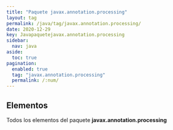 ```yaml
---
title: "Paquete javax.annotation.processing"
layout: tag
permalink: /java/tag/javax.annotation.processing/
date: 2020-12-29
key: Javapaquetejavax.annotation.processing
sidebar: 
  nav: java
aside: 
  toc: true
pagination: 
  enabled: true
  tag: "javax.annotation.processing"
  permalink: /:num/
---
```


<h2>Elementos</h2>
Todos los elementos del paquete <strong>javax.annotation.processing</strong>
